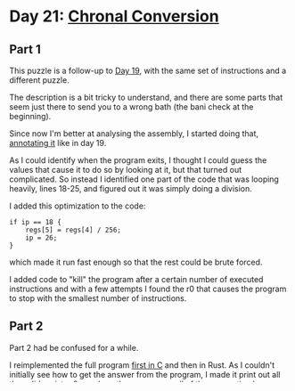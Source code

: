 # Day 21: [Chronal Conversion](https://adventofcode.com/2018/day/21)

## Part 1

This puzzle is a follow-up to [Day 19](../day19/README.md), with the same set of instructions and a different puzzle.

The description is a bit tricky to understand, and there are some parts that seem just there to send you to a wrong bath (the bani check at the beginning).

Since now I'm better at analysing the assembly, I started doing that, [annotating it](resources/annotated_input) like in day 19.

As I could identify when the program exits, I thought I could guess the values that cause it to do so by looking at it, but that turned out complicated. So instead I identified one part of the code that was looping heavily, lines 18-25, and figured out it was simply doing a division.

I added this optimization to the code:

    if ip == 18 {
        regs[5] = regs[4] / 256;
        ip = 26;
    }

which made it run fast enough so that the rest could be brute forced.

I added code to "kill" the program after a certain number of executed instructions and with a few attempts I found the r0 that causes the program to stop with the smallest number of instructions.

## Part 2

Part 2 had be confused for a while.

I reimplemented the full program [first in C](resources/main.c) and then in Rust. As I couldn't initially see how to get the answer from the program, I made it print out all the valid register 0s, and ran the program on all of them, counting how many loops it executed to find the longest one.

But that didn't work, because for different values, the division by 256 required different number of instructions.

It turned out it was also needlessly complicated! The program computes all all the possible r1, and logically these values are coming out in the order of the number of instructions they need. So to find the one that needs the longest, we just need to detect when we start computing an r1 we had already seen, and take the previous one.